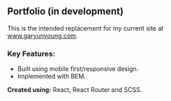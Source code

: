 ## Portfolio (in development) ##

This is the intended replacement for my current site at www.garyunyoung.com. 

### Key Features: ###
- Built using mobile first/responsive design.
- Implemented with BEM. 

**Created using:** React, React Router and SCSS. 
